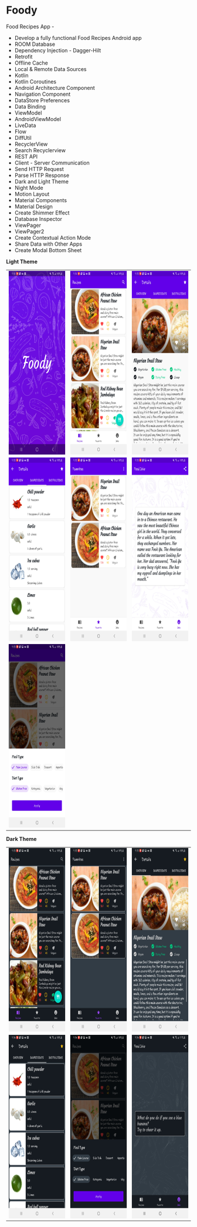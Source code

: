 # Foody

Food Recipes App -

* Develop a fully functional Food Recipes Android app
* ROOM Database
* Dependency Injection - Dagger-Hilt
* Retrofit
* Offline Cache
* Local & Remote Data Sources
* Kotlin
* Kotlin Coroutines
* Android Architecture Component
* Navigation Component
* DataStore Preferences
* Data Binding
* ViewModel
* AndroidViewModel
* LiveData
* Flow
* DiffUtil
* RecyclerView
* Search Recyclerview
* REST API
* Client - Server Communication
* Send HTTP Request
* Parse HTTP Response
* Dark and Light Theme
* Night Mode
* Motion Layout
* Material Components
* Material Design
* Create Shimmer Effect
* Database Inspector
* ViewPager
* ViewPager2
* Create Contextual Action Mode
* Share Data with Other Apps
* Create Modal Bottom Sheet


**Light Theme**

<table>
  <tr>
    <td>
      <img src="https://github.com/ZeynelErdiKarabulut/Foody/blob/master/images/Screenshot_20220309-211247_Foody.jpg" width="250" height="500"/>
    </td>
    <td>
      <img src="https://github.com/ZeynelErdiKarabulut/Foody/blob/master/images/Screenshot_20220309-211253_Foody.jpg" width="250" height="500"/>
    </td>
    <td>
      <img src="https://github.com/ZeynelErdiKarabulut/Foody/blob/master/images/Screenshot_20220309-211301_Foody.jpg" width="250" height="500"/>
    </td>
  </tr>
   <tr>
    <td>
      <img src="https://github.com/ZeynelErdiKarabulut/Foody/blob/master/images/Screenshot_20220309-211306_Foody.jpg" width="250" height="500"/>
    </td>
    <td>
      <img src="https://github.com/ZeynelErdiKarabulut/Foody/blob/master/images/Screenshot_20220309-211322_Foody.jpg" width="250" height="500"/>
    </td>
    <td>
      <img src="https://github.com/ZeynelErdiKarabulut/Foody/blob/master/images/Screenshot_20220309-211327_Foody.jpg" width="250" height="500"/>
    </td>
  </tr>
  <tr>
    <td>
      <img src="https://github.com/ZeynelErdiKarabulut/Foody/blob/master/images/Screenshot_20220309-211342_Foody.jpg" width="250" height="500"/>
    </td>
  </tr>
</table>

**Dark Theme**

<table>
  <tr>
    <td>
      <img src="https://github.com/ZeynelErdiKarabulut/Foody/blob/master/images/Screenshot_20220309-211348_Foody.jpg" width="250" height="500"/>
    </td>
    <td>
      <img src="https://github.com/ZeynelErdiKarabulut/Foody/blob/master/images/Screenshot_20220309-211354_Foody.jpg" width="250" height="500"/>
    </td>
     <td>
      <img src="https://github.com/ZeynelErdiKarabulut/Foody/blob/master/images/Screenshot_20220309-211400_Foody.jpg" width="250" height="500"/>
    </td>
  </tr>
   <tr>   
    <td>
      <img src="https://github.com/ZeynelErdiKarabulut/Foody/blob/master/images/Screenshot_20220309-211403_Foody.jpg" width="250" height="500"/>
    </td>
    <td>
      <img src="https://github.com/ZeynelErdiKarabulut/Foody/blob/master/images/Screenshot_20220309-211407_Foody.jpg" width="250" height="500"/>
    </td>
      <td>
      <img src="https://github.com/ZeynelErdiKarabulut/Foody/blob/master/images/Screenshot_20220309-211420_Foody.jpg" width="250" height="500"/>
    </td>
  </tr>
  </table>
